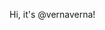 Hi, it's @vernaverna! 

<!---
vernaverna/vernaverna is a ✨ special ✨ repository because its `README.md` (this file) appears on your GitHub profile.
You can click the Preview link to take a look at your changes.
--->
